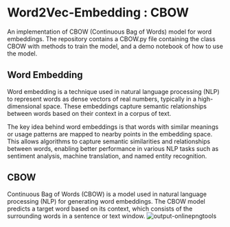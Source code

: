 # Word2Vec-Embedding : CBOW
An implementation of CBOW (Continuous Bag of Words) model for word embeddings.
The repository contains a CBOW.py file containing the class CBOW with methods to train the model, and a demo notebook of how to use the model.


## Word Embedding
Word embedding is a technique used in natural language processing (NLP) to represent words as dense vectors of real numbers, typically in a high-dimensional space. These embeddings capture semantic relationships between words based on their context in a corpus of text.

The key idea behind word embeddings is that words with similar meanings or usage patterns are mapped to nearby points in the embedding space. This allows algorithms to capture semantic similarities and relationships between words, enabling better performance in various NLP tasks such as sentiment analysis, machine translation, and named entity recognition.

## CBOW
Continuous Bag of Words (CBOW) is a model used in natural language processing (NLP) for generating word embeddings. The CBOW model predicts a target word based on its context, which consists of the surrounding words in a sentence or text window. 
![output-onlinepngtools](https://github.com/AdnaneMaj/Word2Vec-Embedding/assets/52354033/0ed23d06-7846-4ea0-b877-325120c5678a)

